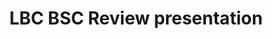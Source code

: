 ---
title: "LBC BSC Review presentation"
project_id: 
date: 
conference_id: ""
presenters:
   - peter_bandettini
summary: "<p>LBC BSC Review presentation</p>"
file: /assets/presentations/T113.ppt
filename: T113.ppt
layout: presentation
---